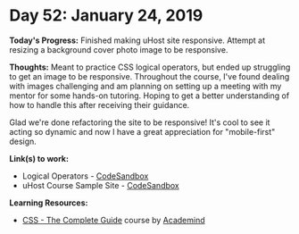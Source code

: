 # Day 52: January 24, 2019

**Today's Progress:** Finished making uHost site responsive. Attempt at resizing a background cover photo image to be responsive.

**Thoughts:** Meant to practice CSS logical operators, but ended up struggling to get an image to be responsive. Throughout the course, I've found dealing with images challenging and am planning on setting up a meeting with my mentor for some hands-on tutoring. Hoping to get a better understanding of how to handle this after receiving their guidance.

Glad we're done refactoring the site to be responsive! It's cool to see it acting so dynamic and now I have a great appreciation for "mobile-first" design.

**Link(s) to work:**
* Logical Operators - [CodeSandbox](https://codesandbox.io/embed/1y94p0owpq)
* uHost Course Sample Site - [CodeSandbox](https://codesandbox.io/embed/881n9xljn8?view=preview)

**Learning Resources:**
* [CSS - The Complete Guide](https://www.udemy.com/css-the-complete-guide-incl-flexbox-grid-sass/) course by [Academind](https://www.academind.com/)